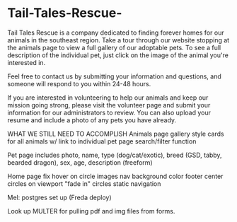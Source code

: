 # Tail-Tales-Rescue-

Tail Tales Rescue is a company dedicated to finding forever homes for our animals in the southeast region. Take a tour through our website stopping at the animals page to view a full gallery of our adoptable pets. To see a full description of the individual pet, just click on the image of the animal you're interested in.

Feel free to contact us by submitting your information and questions, and someone will respond to you within 24-48 hours.

If you are interested in volunteering to help our animals and keep our mission going strong, please visit the volunteer page and submit your information for our administrators to review. You can also upload your resume and include a photo of any pets you have already.

WHAT WE STILL NEED TO ACCOMPLISH
Animals page
gallery style cards for all animals w/ link to individual pet page
search/filter function

Pet page
includes photo, name, type (dog/cat/exotic), breed (GSD, tabby, bearded dragon), sex, age, description (freeform)

Home page
fix hover on circle images
nav background color
footer
center circles on viewport
"fade in" circles
static navigation

Mel:
postgres set up
(Freda deploy)

Look up MULTER for pulling pdf and img files from forms.
